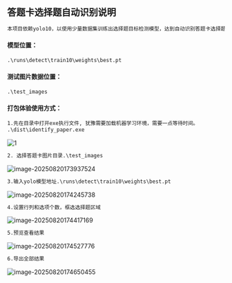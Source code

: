 ## 答题卡选择题自动识别说明

```txt
本项目依赖yolo10，以使用少量数据集训练出选择题目标检测模型，达到自动识别答题卡选择题答案目的。

```



#### 模型位置：

```txt
.\runs\detect\train10\weights\best.pt
```



#### 测试图片数据位置：

```txt
.\test_images
```



#### 打包体验使用方式：

```txt
1.先在目录中打开exe执行文件, 犹豫需要加载机器学习环境，需要一点等待时间。
.\dist\identify_paper.exe
```

![1](C:\代码\Identify_answers_on_answer_sheet\dist\1.png)

```txt
2. 选择答题卡图片目录.\test_images
```

![image-20250820173937524](C:\代码\Identify_answers_on_answer_sheet\dist\2.png)

```txt
3.输入yolo模型地址.\runs\detect\train10\weights\best.pt
```

![image-20250820174245738](C:\代码\Identify_answers_on_answer_sheet\dist\3.png)

```txt
4.设置行列和选项个数，框选选择题区域
```

![image-20250820174417169](C:\代码\Identify_answers_on_answer_sheet\dist\4.png)

```txt
5.预览查看结果
```

![image-20250820174527776](C:\代码\Identify_answers_on_answer_sheet\dist\5.png)

```txt
6.导出全部结果
```

![image-20250820174650455](C:\代码\Identify_answers_on_answer_sheet\dist\6.png)
